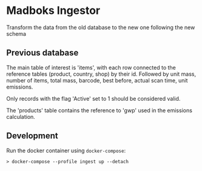 # Madboks Ingestor

Transform the data from the old database to the new one following the new schema

## Previous database

The main table of interest is 'items', with each row connected to the reference tables (product, country, shop) by their id. Followed by unit mass, number of items, total mass, barcode, best before, actual scan time, unit emissions.

Only records with the flag 'Active' set to 1 should be considered valid.

The 'products' table contains the reference to 'gwp' used in the emissions calculation.


## Development

Run the docker container using `docker-compose`:

```
> docker-compose --profile ingest up --detach
```
